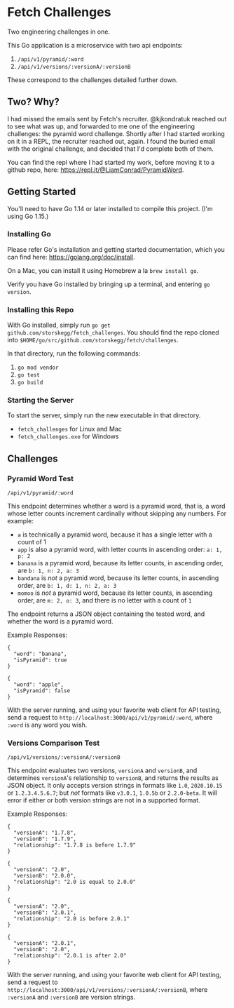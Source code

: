 # Fetch Challenges

Two engineering challenges in one.

This Go application is a microservice with two api endpoints:

1. `/api/v1/pyramid/:word`
2. `/api/v1/versions/:versionA/:versionB`

These correspond to the challenges detailed further down.

## Two? Why?

I had missed the emails sent by Fetch's recruiter. @kjkondratuk reached out to see what was up, and forwarded to me one of the engineering challenges: the pyramid word challenge. Shortly after I had started working on it in a REPL, the recruiter reached out, again. I found the buried email with the original challenge, and decided that I'd complete both of them.

You can find the repl where I had started my work, before moving it to a github repo, here: https://repl.it/@LiamConrad/PyramidWord.

## Getting Started

You'll need to have Go 1.14 or later installed to compile this project. (I'm using Go 1.15.)

### Installing Go

Please refer Go's installation and getting started documentation, which you can find here: https://golang.org/doc/install.

On a Mac, you can install it using Homebrew a la `brew install go`.

Verify you have Go installed by bringing up a terminal, and entering `go version`.

### Installing this Repo

With Go installed, simply run `go get github.com/storskegg/fetch_challenges`. You should find the repo cloned into `$HOME/go/src/github.com/storskegg/fetch/challenges`.

In that directory, run the following commands:
1. `go mod vendor`
2. `go test`
3. `go build`

### Starting the Server

To start the server, simply run the new executable in that directory.

- `fetch_challenges` for Linux and Mac
- `fetch_challenges.exe` for Windows

## Challenges

### Pyramid Word Test

`/api/v1/pyramid/:word`

This endpoint determines whether a word is a pyramid word, that is, a word whose letter counts increment cardinally without skipping any numbers. For example:

- `a` is technically a pyramid word, because it has a single letter with a count of 1
- `app` is also a pyramid word, with letter counts in ascending order: `a: 1, p: 2`
- `banana` is a pyramid word, because its letter counts, in ascending order, are `b: 1, n: 2, a: 3`
- `bandana` is _not_ a pyramid word, because its letter counts, in ascending order, are `b: 1, d: 1, n: 2, a: 3`
- `momoo` is _not_ a pyramid word, because its letter counts, in ascending order, are `m: 2, o: 3`, and there is no letter with a count of `1`

The endpoint returns a JSON object containing the tested word, and whether the word is a pyramid word.

Example Responses:
```
{
  "word": "banana",
  "isPyramid": true
}
```

```
{
  "word": "apple",
  "isPyramid": false
}
``` 

With the server running, and using your favorite web client for API testing, send a request to `http://localhost:3000/api/v1/pyramid/:word`, where `:word` is any word you wish.

### Versions Comparison Test

`/api/v1/versions/:versionA/:versionB`

This endpoint evaluates two versions, `versionA` and `versionB`, and determines `versionA`'s relationship to `versionB`, and returns the results as JSON object. It only accepts version strings in formats like `1.0`, `2020.10.15` or `1.2.3.4.5.6.7`; but _not_ formats like `v3.0.1`, `1.0.5b` or `2.2.0-beta`. It will error if either or both version strings are not in a supported format.

Example Responses:
```
{
  "versionA": "1.7.8",
  "versionB": "1.7.9",
  "relationship": "1.7.8 is before 1.7.9"
}
```

```
{
  "versionA": "2.0",
  "versionB": "2.0.0",
  "relationship": "2.0 is equal to 2.0.0"
}
```

```
{
  "versionA": "2.0",
  "versionB": "2.0.1",
  "relationship": "2.0 is before 2.0.1"
}
```

```
{
  "versionA": "2.0.1",
  "versionB": "2.0",
  "relationship": "2.0.1 is after 2.0"
}
```

With the server running, and using your favorite web client for API testing, send a request to `http://localhost:3000/api/v1/versions/:versionA/:versionB`, where `:versionA` and `:versionB` are version strings.
